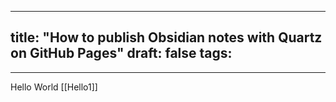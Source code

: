 
---
title: "How to publish Obsidian notes with Quartz on GitHub Pages"
draft: false
tags:
  - 
---
Hello World [[Hello1]]